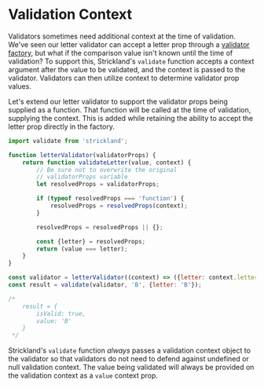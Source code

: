 # Validation Context

Validators sometimes need additional context at the time of validation. We've seen our letter validator can accept a letter prop through a [validator factory](ValidatorFactories.md), but what if the comparison value isn't known until the time of validation? To support this, Strickland's `validate` function accepts a context argument after the value to be validated, and the context is passed to the validator. Validators can then utilize context to determine validator prop values.

Let's extend our letter validator to support the validator props being supplied as a function. That function will be called at the time of validation, supplying the context. This is added while retaining the ability to accept the letter prop directly in the factory.

``` jsx
import validate from 'strickland';

function letterValidator(validatorProps) {
    return function validateLetter(value, context) {
        // Be sure not to overwrite the original
        // validatorProps variable
        let resolvedProps = validatorProps;

        if (typeof resolvedProps === 'function') {
            resolvedProps = resolvedProps(context);
        }

        resolvedProps = resolvedProps || {};

        const {letter} = resolvedProps;
        return (value === letter);
    }
}

const validator = letterValidator((context) => ({letter: context.letter}));
const result = validate(validator, 'B', {letter: 'B'});

/*
    result = {
        isValid: true,
        value: 'B'
    }
 */
```

Strickland's `validate` function *always* passes a validation context object to the validator so that validators do not need to defend against undefined or null validation context. The value being validated will always be provided on the validation context as a `value` context prop.
